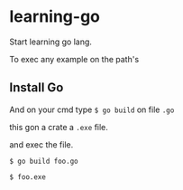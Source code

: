 # learning-go

Start learning go lang.


To exec any example on the path's

## Install Go

And on your cmd type `$ go build` on file `.go`

this gon a crate a `.exe` file.

and exec the file.

`$ go build foo.go`

`$ foo.exe`
